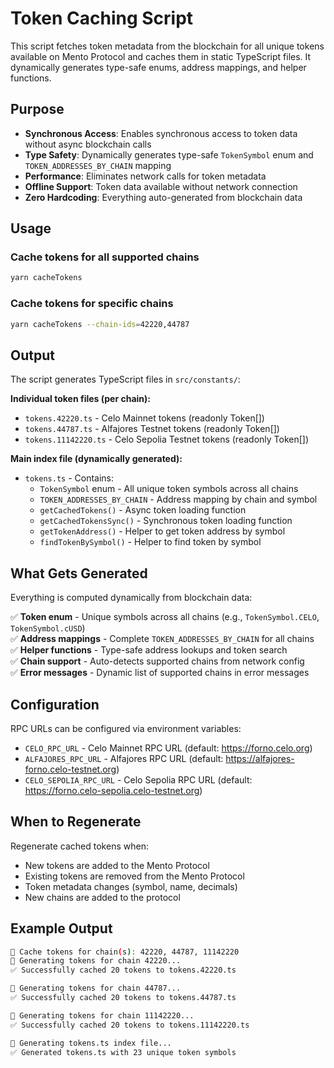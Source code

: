 # Token Caching Script

This script fetches token metadata from the blockchain for all unique tokens available on Mento Protocol and caches them in static TypeScript files. It dynamically generates type-safe enums, address mappings, and helper functions.

## Purpose

- **Synchronous Access**: Enables synchronous access to token data without async blockchain calls
- **Type Safety**: Dynamically generates type-safe `TokenSymbol` enum and `TOKEN_ADDRESSES_BY_CHAIN` mapping
- **Performance**: Eliminates network calls for token metadata
- **Offline Support**: Token data available without network connection
- **Zero Hardcoding**: Everything auto-generated from blockchain data

## Usage

### Cache tokens for all supported chains

```bash
yarn cacheTokens
```

### Cache tokens for specific chains

```bash
yarn cacheTokens --chain-ids=42220,44787
```

## Output

The script generates TypeScript files in `src/constants/`:

**Individual token files (per chain):**

- `tokens.42220.ts` - Celo Mainnet tokens (readonly Token[])
- `tokens.44787.ts` - Alfajores Testnet tokens (readonly Token[])
- `tokens.11142220.ts` - Celo Sepolia Testnet tokens (readonly Token[])

**Main index file (dynamically generated):**

- `tokens.ts` - Contains:
  - `TokenSymbol` enum - All unique token symbols across all chains
  - `TOKEN_ADDRESSES_BY_CHAIN` - Address mapping by chain and symbol
  - `getCachedTokens()` - Async token loading function
  - `getCachedTokensSync()` - Synchronous token loading function
  - `getTokenAddress()` - Helper to get token address by symbol
  - `findTokenBySymbol()` - Helper to find token by symbol

## What Gets Generated

Everything is computed dynamically from blockchain data:

✅ **Token enum** - Unique symbols across all chains (e.g., `TokenSymbol.CELO`, `TokenSymbol.cUSD`)  
✅ **Address mappings** - Complete `TOKEN_ADDRESSES_BY_CHAIN` for all chains  
✅ **Helper functions** - Type-safe address lookups and token search  
✅ **Chain support** - Auto-detects supported chains from network config  
✅ **Error messages** - Dynamic list of supported chains in error messages

## Configuration

RPC URLs can be configured via environment variables:

- `CELO_RPC_URL` - Celo Mainnet RPC URL (default: <https://forno.celo.org>)
- `ALFAJORES_RPC_URL` - Alfajores RPC URL (default: <https://alfajores-forno.celo-testnet.org>)
- `CELO_SEPOLIA_RPC_URL` - Celo Sepolia RPC URL (default: <https://forno.celo-sepolia.celo-testnet.org>)

## When to Regenerate

Regenerate cached tokens when:

- New tokens are added to the Mento Protocol
- Existing tokens are removed from the Mento Protocol
- Token metadata changes (symbol, name, decimals)
- New chains are added to the protocol

## Example Output

```bash
📡 Cache tokens for chain(s): 42220, 44787, 11142220
🔄 Generating tokens for chain 42220...
✅ Successfully cached 20 tokens to tokens.42220.ts

🔄 Generating tokens for chain 44787...
✅ Successfully cached 20 tokens to tokens.44787.ts

🔄 Generating tokens for chain 11142220...
✅ Successfully cached 20 tokens to tokens.11142220.ts

🔄 Generating tokens.ts index file...
✅ Generated tokens.ts with 23 unique token symbols
```
